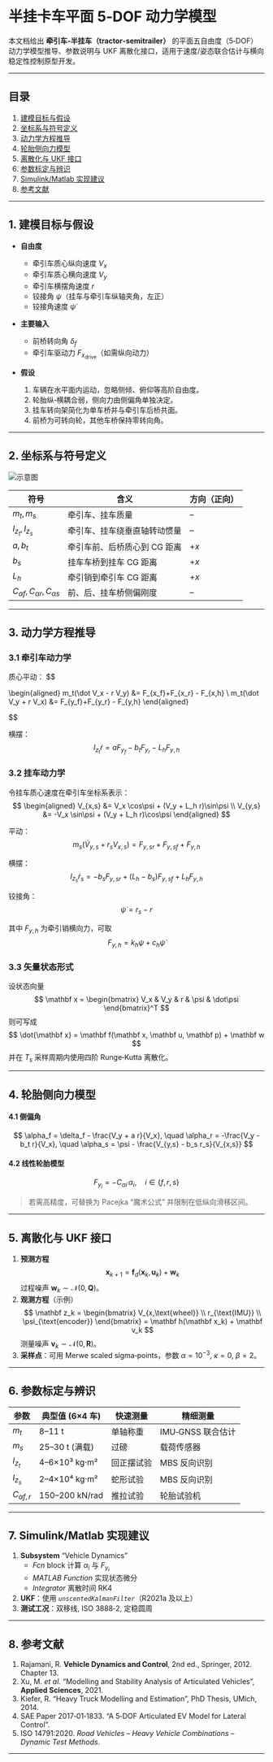 # 半挂卡车平面 5‑DOF 动力学模型

本文档给出 **牵引车‑半挂车（tractor‑semitrailer）** 的平面五自由度（5‑DOF）动力学模型推导、参数说明与 UKF 离散化接口，适用于速度/姿态联合估计与横向稳定性控制原型开发。

---

## 目录
1. [建模目标与假设](#section1)  
2. [坐标系与符号定义](#section2)  
3. [动力学方程推导](#section3)  
4. [轮胎侧向力模型](#section4)  
5. [离散化与 UKF 接口](#section5)  
6. [参数标定与辨识](#section6)  
7. [Simulink/Matlab 实现建议](#section7)  
8. [参考文献](#section8)

---

<a name="section1"></a>
## 1. 建模目标与假设

- **自由度**  
  - 牵引车质心纵向速度 $V_x$  
  - 牵引车质心横向速度 $V_y$  
  - 牵引车横摆角速度 $r$  
  - 铰接角 $\psi$（挂车与牵引车纵轴夹角，左正）  
  - 铰接角速度 $\dot\psi$

- **主要输入**  
  - 前桥转向角 $\delta_f$  
  - 牵引车驱动力 $F_{x_\text{drive}}$（如需纵向动力）

- **假设**  
  1. 车辆在水平面内运动，忽略侧倾、俯仰等高阶自由度。  
  2. 轮胎纵‑横耦合弱，侧向力由侧偏角单独决定。  
  3. 挂车转向架简化为单车桥并与牵引车后桥共面。  
  4. 前桥为可转向轮，其他车桥保持零转向角。  

---

<a name="section2"></a>
## 2. 坐标系与符号定义

![示意图](./pics/tractor_semi_coordinates.png)

| 符号 | 含义 | 方向（正向） |
|------|------|--------------|
| $m_t, m_s$ | 牵引车、挂车质量 | – |
| $I_{z_t}, I_{z_s}$ | 牵引车、挂车绕垂直轴转动惯量 | – |
| $a, b_t$ | 牵引车前、后桥质心到 CG 距离 | $+x$ |
| $b_s$ | 挂车车桥到挂车 CG 距离 | $+x$ |
| $L_h$ | 牵引销到牵引车 CG 距离 | $+x$ |
| $C_{\alpha f}, C_{\alpha r}, C_{\alpha s}$ | 前、后、挂车桥侧偏刚度 | – |

---

<a name="section3"></a>
## 3. 动力学方程推导

### 3.1 牵引车动力学

质心平动：
$$

\begin{aligned}
m_t(\dot V_x - r V_y) &= F_{x_f}+F_{x_r} - F_{x,h} \\
m_t(\dot V_y + r V_x) &= F_{y_f}+F_{y_r} - F_{y,h}
\end{aligned}

$$

横摆：
$$
I_{z_t}\dot r = a F_{y_f} - b_t F_{y_r} - L_h F_{y,h}
$$

### 3.2 挂车动力学

令挂车质心速度在牵引车坐标系表示：
$$
\begin{aligned}
V_{x,s} &= V_x \cos\psi + (V_y + L_h r)\sin\psi \\
V_{y,s} &= -V_x \sin\psi + (V_y + L_h r)\cos\psi
\end{aligned}
$$

平动：
$$
m_s(\dot V_{y,s} + r_s V_{x,s}) = F_{y,sr} + F_{y,sf} + F_{y,h}
$$

横摆：
$$
I_{z_s}\dot r_s = -b_s F_{y,sr} + (L_h - b_s)F_{y,sf} + L_h F_{y,h}
$$

铰接角：
$$
\dot\psi = r_s - r
$$

其中 $F_{y,h}$ 为牵引销横向力，可取
$$
F_{y,h} = k_h \psi + c_h \dot\psi
$$

### 3.3 矢量状态形式

设状态向量  
$$
\mathbf x = 
\begin{bmatrix}
V_x & V_y & r & \psi & \dot\psi
\end{bmatrix}^T
$$
则可写成  
$$
\dot{\mathbf x} = \mathbf f(\mathbf x, \mathbf u, \mathbf p) + \mathbf w
$$
并在 $T_s$ 采样周期内使用四阶 Runge‑Kutta 离散化。

---

<a name="section4"></a>
## 4. 轮胎侧向力模型

#### 4.1 侧偏角
$$
\alpha_f = \delta_f - \frac{V_y + a r}{V_x}, \quad
\alpha_r = -\frac{V_y - b_t r}{V_x}, \quad
\alpha_s = \psi - \frac{V_{y,s} - b_s r_s}{V_{x,s}}
$$

#### 4.2 线性轮胎模型
$$
F_{y_i} = -C_{\alpha i}\, \alpha_i, \quad i \in \{f,r,s\}
$$

> 若需高精度，可替换为 Pacejka “魔术公式” 并限制在低纵向滑移区间。

---

<a name="section5"></a>
## 5. 离散化与 UKF 接口

1. **预测方程**  
   $$
   \mathbf x_{k+1} = \mathbf f_d(\mathbf x_k, \mathbf u_k) + \mathbf w_k
   $$
   过程噪声 $\mathbf w_k\sim\mathcal N(0, \mathbf Q)$。  
2. **观测方程**（示例）  
   $$
   \mathbf z_k =
   \begin{bmatrix}
   V_{x,\text{wheel}} \\ r_{\text{IMU}} \\ \psi_{\text{encoder}}
   \end{bmatrix}
   = \mathbf h(\mathbf x_k) + \mathbf v_k
   $$
   测量噪声 $\mathbf v_k\sim\mathcal N(0, \mathbf R)$。  
3. **采样点**：可用 Merwe scaled sigma‑points，参数 $\alpha=10^{-3},\ \kappa=0,\ \beta=2$。

---

<a name="section6"></a>
## 6. 参数标定与辨识

| 参数 | 典型值 (6×4 车) | 快速测量 | 精细测量 |
|------|-----------------|----------|----------|
| $m_t$ | 8–11 t | 单轴称重 | IMU‑GNSS 联合估计 |
| $m_s$ | 25–30 t (满载) | 过磅 | 载荷传感器 |
| $I_{z_t}$ | 4–6×10³ kg·m² | 回正摆试验 | MBS 反向识别 |
| $I_{z_s}$ | 2–4×10⁴ kg·m² | 蛇形试验 | MBS 反向识别 |
| $C_{\alpha f,r}$ | 150–200 kN/rad | 推拉试验 | 轮胎试验机 |

---

<a name="section7"></a>
## 7. Simulink/Matlab 实现建议

1. **Subsystem** “Vehicle Dynamics”  
   - *Fcn* block 计算 $\alpha_i$ 与 $F_{y_i}$  
   - *MATLAB Function* 实现状态微分  
   - *Integrator* 离散时间 RK4  
2. **UKF**：使用 *`unscentedKalmanFilter`*（R2021a 及以上）  
3. **测试工况**：双移线, ISO 3888‑2, 定稳圆周

---

<a name="section8"></a>
## 8. 参考文献

1. Rajamani, R. **Vehicle Dynamics and Control**, 2nd ed., Springer, 2012. Chapter 13.  
2. Xu, M. *et al.* “Modelling and Stability Analysis of Articulated Vehicles”, **Applied Sciences**, 2021.  
3. Kiefer, R. “Heavy Truck Modelling and Estimation”, PhD Thesis, UMich, 2014.  
4. SAE Paper 2017‑01‑1833. “A 5‑DOF Articulated EV Model for Lateral Control”.  
5. ISO 14791:2020. *Road Vehicles – Heavy Vehicle Combinations – Dynamic Test Methods*.  

---


